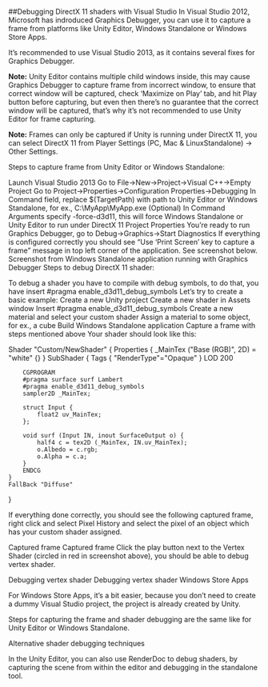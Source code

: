 ##Debugging DirectX 11 shaders with Visual Studio
In Visual Studio 2012, Microsoft has indroduced Graphics Debugger, you can use it to capture a frame from platforms like Unity Editor, Windows Standalone or Windows Store Apps.

It’s recommended to use Visual Studio 2013, as it contains several fixes for Graphics Debugger.

**Note:** Unity Editor contains multiple child windows inside, this may cause Graphics Debugger to capture frame from incorrect window, to ensure that correct window will be captured, check ‘Maximize on Play’ tab, and hit Play button before capturing, but even then there’s no guarantee that the correct window will be captured, that’s why it’s not recommended to use Unity Editor for frame capturing.

**Note:** Frames can only be captured if Unity is running under DirectX 11, you can select DirectX 11 from Player Settings (PC, Mac & LinuxStandalone) -> Other Settings.

Steps to capture frame from Unity Editor or Windows Standalone:

Launch Visual Studio 2013
Go to File->New->Project->Visual C++->Empty Project
Go to Project->Properties->Configuration Properties->Debugging
In Command field, replace $(TargetPath) with path to Unity Editor or Windows Standalone, for ex., C:\MyApp\MyApp.exe
(Optional) In Command Arguments specify -force-d3d11, this will force Windows Standalone or Unity Editor to run under DirectX 11
Project Properties
You’re ready to run Graphics Debugger, go to Debug->Graphics->Start Diagnostics
If everything is configured correctly you should see “Use ‘Print Screen’ key to capture a frame” message in top left corner of the application. See screenshot below.
Screenshot from Windows Standalone application running with Graphics Debugger
Steps to debug DirectX 11 shader:

To debug a shader you have to compile with debug symbols, to do that, you have insert #pragma enable_d3d11_debug_symbols
Let’s try to create a basic example:
Create a new Unity project
Create a new shader in Assets window
Insert #pragma enable_d3d11_debug_symbols
Create a new material and select your custom shader
Assign a material to some object, for ex., a cube
Build Windows Standalone application
Capture a frame with steps mentioned above
Your shader should look like this:

Shader "Custom/NewShader" {
    Properties {
        _MainTex ("Base (RGB)", 2D) = "white" {}
    }
    SubShader {
        Tags { "RenderType"="Opaque" }
        LOD 200
        
        CGPROGRAM
        #pragma surface surf Lambert
        #pragma enable_d3d11_debug_symbols
        sampler2D _MainTex;

        struct Input {
            float2 uv_MainTex;
        };

        void surf (Input IN, inout SurfaceOutput o) {
            half4 c = tex2D (_MainTex, IN.uv_MainTex);
            o.Albedo = c.rgb;
            o.Alpha = c.a;
        }
        ENDCG
    } 
    FallBack "Diffuse"
}

If everything done correctly, you should see the following captured frame, right click and select Pixel History and select the pixel of an object which has your custom shader assigned.

Captured frame
Captured frame
Click the play button next to the Vertex Shader (circled in red in screenshot above), you should be able to debug vertex shader.

Debugging vertex shader
Debugging vertex shader
Windows Store Apps

For Windows Store Apps, it’s a bit easier, because you don’t need to create a dummy Visual Studio project, the project is already created by Unity.

Steps for capturing the frame and shader debugging are the same like for Unity Editor or Windows Standalone.

Alternative shader debugging techniques

In the Unity Editor, you can also use RenderDoc to debug shaders, by capturing the scene from within the editor and debugging in the standalone tool.